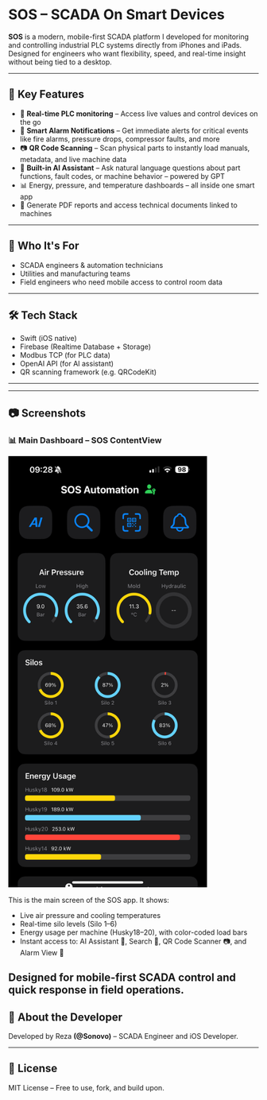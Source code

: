 # SOS – SCADA On Smart Devices

**SOS** is a modern, mobile-first SCADA platform I developed for monitoring and controlling industrial PLC systems directly from iPhones and iPads. Designed for engineers who want flexibility, speed, and real-time insight without being tied to a desktop.

---

## 🔧 Key Features

- 📱 **Real-time PLC monitoring** – Access live values and control devices on the go
- 🔔 **Smart Alarm Notifications** – Get immediate alerts for critical events like fire alarms, pressure drops, compressor faults, and more
- 📷 **QR Code Scanning** – Scan physical parts to instantly load manuals, metadata, and live machine data
- 🤖 **Built-in AI Assistant** – Ask natural language questions about part functions, fault codes, or machine behavior – powered by GPT
- 📊 Energy, pressure, and temperature dashboards – all inside one smart app
- 🧾 Generate PDF reports and access technical documents linked to machines

---

## 🧠 Who It's For

- SCADA engineers & automation technicians  
- Utilities and manufacturing teams  
- Field engineers who need mobile access to control room data

---

## 🛠️ Tech Stack

- Swift (iOS native)
- Firebase (Realtime Database + Storage)
- Modbus TCP (for PLC data)
- OpenAI API (for AI assistant)
- QR scanning framework (e.g. QRCodeKit)

---

---

## 📷 Screenshots

### 📊 Main Dashboard – SOS ContentView

<img src="screens/dashboard.PNG" alt="SOS Dashboard" width="400"/>


This is the main screen of the SOS app. It shows:
- Live air pressure and cooling temperatures
- Real-time silo levels (Silo 1–6)
- Energy usage per machine (Husky18–20), with color-coded load bars
- Instant access to: AI Assistant 🤖, Search 🔎, QR Code Scanner 📷, and Alarm View 🔔

Designed for mobile-first SCADA control and quick response in field operations.
---

## 📄 About the Developer

Developed by Reza **(@Sonovo)** – SCADA Engineer and iOS Developer.  

---

## 📜 License

MIT License – Free to use, fork, and build upon.
